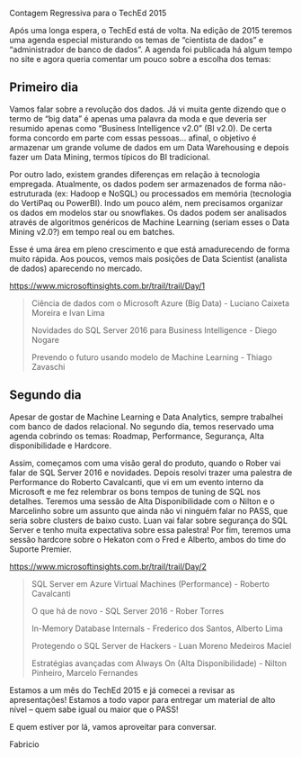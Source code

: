 <a link='https://blogs.msdn.microsoft.com/fcatae/2015/08/26/contagem-regressiva-para-o-teched-2015/'>Contagem Regressiva para o TechEd 2015</a>
<p>Após uma longa espera, o TechEd está de volta. Na edição de 2015 teremos uma agenda especial misturando os temas de “cientista de dados” e “administrador de banco de dados”. A agenda foi publicada há algum tempo no site e agora queria comentar um pouco sobre a escolha dos temas:</p> <h2><strong>Primeiro dia</strong></h2> <p>Vamos falar sobre a revolução dos dados. Já vi muita gente dizendo que o termo de “big data” é apenas uma palavra da moda e que deveria ser resumido apenas como “Business Intelligence v2.0” (BI v2.0). De certa forma concordo em parte com essas pessoas… afinal, o objetivo é armazenar um grande volume de dados em um Data Warehousing e depois fazer um Data Mining, termos típicos do BI tradicional.</p> <p>Por outro lado, existem grandes diferenças em relação à tecnologia empregada. Atualmente, os dados podem ser armazenados de forma não-estruturada (ex: Hadoop e NoSQL) ou processados em memória (tecnologia do VertiPaq ou PowerBI). Indo um pouco além, nem precisamos organizar os dados em modelos star ou snowflakes. Os dados podem ser analisados através de algoritmos genéricos de Machine Learning (seriam esses o Data Mining v2.0?) em tempo real ou em batches.</p> <p>Esse é uma área em pleno crescimento e que está amadurecendo de forma muito rápida. Aos poucos, vemos mais posições de Data Scientist (analista de dados) aparecendo no mercado.</p> <p><a title="https://www.microsoftinsights.com.br/trail/trail/Day/1" href="https://www.microsoftinsights.com.br/trail/trail/Day/1">https://www.microsoftinsights.com.br/trail/trail/Day/1</a></p> <blockquote> <p>Ciência de dados com o Microsoft Azure (Big Data) - Luciano Caixeta Moreira e Ivan Lima</p> <p>Novidades do SQL Server 2016 para Business Intelligence - Diego Nogare </p> <p>Prevendo o futuro usando modelo de Machine Learning - Thiago Zavaschi </p></blockquote> <h2><strong>Segundo dia</strong></h2> <p>Apesar de gostar de Machine Learning e Data Analytics, sempre trabalhei com banco de dados relacional. No segundo dia, temos reservado uma agenda cobrindo os temas: Roadmap, Performance, Segurança, Alta disponibilidade e Hardcore.</p> <p>Assim, começamos com uma visão geral do produto, quando o Rober vai falar de SQL Server 2016 e novidades. Depois resolvi trazer uma palestra de Performance do Roberto Cavalcanti, que vi em um evento interno da Microsoft e me fez relembrar os bons tempos de tuning de SQL nos detalhes. Teremos uma sessão de Alta Disponibilidade com o Nilton e o Marcelinho sobre um assunto que ainda não vi ninguém falar no PASS, que seria sobre clusters de baixo custo. Luan vai falar sobre segurança do SQL Server e tenho muita expectativa sobre essa palestra! Por fim, teremos uma sessão hardcore sobre o Hekaton com o Fred e Alberto, ambos do time do Suporte Premier.</p> <p><a href="https://www.microsoftinsights.com.br/trail/trail/Day/2">https://www.microsoftinsights.com.br/trail/trail/Day/2</a></p> <blockquote> <p>SQL Server em Azure Virtual Machines (Performance) - Roberto Cavalcanti </p> <p>O que há de novo - SQL Server 2016 - Rober Torres </p> <p>In-Memory Database Internals - Frederico dos Santos, Alberto Lima </p> <p>Protegendo o SQL Server de Hackers - Luan Moreno Medeiros Maciel </p> <p>Estratégias avançadas com Always On (Alta Disponibilidade) - Nilton Pinheiro, Marcelo Fernandes </p></blockquote> <p>Estamos a um mês do TechEd 2015 e já comecei a revisar as apresentações! Estamos a todo vapor para entregar um material de alto nível – quem sabe igual ou maior que o PASS! </p> <p>E quem estiver por lá, vamos aproveitar para conversar.</p> <p>Fabricio</p>
